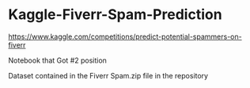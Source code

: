 # Kaggle-Fiverr-Spam-Prediction
https://www.kaggle.com/competitions/predict-potential-spammers-on-fiverr

Notebook that Got #2 position

Dataset contained in the Fiverr Spam.zip file in the repository
